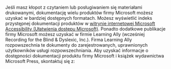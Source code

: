 Jeśli masz kłopot z czytaniem lub posługiwaniem się materiałami drukowanymi, dokumentację wielu produktów firmy Microsoft możesz uzyskać w bardziej dostępnych formatach. Możesz wyświetlić indeks przystępnej dokumentacji produktów w [witrynie internetowej Microsoft Accessibility (Ułatwienia dostępu Microsoft)](http://go.microsoft.com/fwlink/?LinkId=8431). Ponadto dodatkowe publikacje firmy Microsoft możesz uzyskać w firmie Learning Ally (wcześniej Recording for the Blind &amp; Dyslexic, Inc.). Firma Learning Ally rozpowszechnia te dokumenty do zarejestrowanych, uprawnionych użytkowników usługi rozpowszechniania. Aby uzyskać informacje o dostępności dokumentacji produktu firmy Microsoft i książek wydawnictwa Microsoft Press, skontaktuj się z:

<!--HONumber=Jun16_HO4-->


